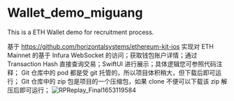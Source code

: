 # Wallet_demo_miguang
This is a ETH Wallet demo for recruitment process.

基于 https://github.com/horizontalsystems/ethereum-kit-ios 实现对 ETH Mainnet 的基于 Infura WebSocket 的访问；获取钱包账户详情；通过 Transaction Hash 直接查询交易；SwiftUI 进行展示；具体逻辑您可参照代码注释；
Git 仓库中的 pod 都是受 git 托管的，所以项目体积稍大，但下载后即可运行；
Git 仓库中的 zip 包是项目的一个压缩包，如果 clone 不便可以下载该 zip 解压后即可运行；
![RPReplay_Final1653119584](assets/RPReplay_Final1653119584.gif)
